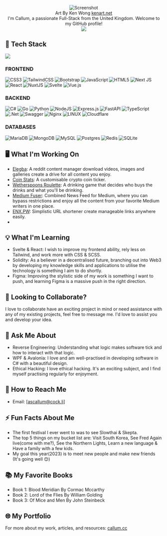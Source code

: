 <p align="center">
  <img src="http://kenart.net/works/disclosure.jpg" alt="Screenshot" />
  <br/>
  Art By Ken Wong <a href="http://kenart.net/">kenart.net</a><br/>
  I'm Callum, a passionate Full-Stack from the United Kingdom. Welcome to my GitHub profile!
  <br/>
<a href="https://visitcount.itsvg.in">
  <img src="https://visitcount.itsvg.in/api?id=CallumAS&label=Profile%20Views&color=6&icon=3&pretty=true" />
</a>
</p>



## 🧰 Tech Stack

<img align="center" src="https://github-readme-stats-sigma-five.vercel.app/api/top-langs/?username=callumAS&theme=dark&hide_border=true&include_all_commits=true&count_private=false&layout=compact"/>
    
### FRONTEND
![CSS3](https://img.shields.io/badge/css3-%231572B6.svg?style=for-the-badge&logo=css3&logoColor=white) 
![TailwindCSS](https://img.shields.io/badge/tailwindcss-%2338B2AC.svg?style=for-the-badge&logo=tailwind-css&logoColor=white) 
![Bootstrap](https://img.shields.io/badge/bootstrap-%23563D7C.svg?style=for-the-badge&logo=bootstrap&logoColor=white) 
![JavaScript](https://img.shields.io/badge/javascript-%23323330.svg?style=for-the-badge&logo=javascript&logoColor=%23F7DF1E) 
![HTML5](https://img.shields.io/badge/html5-%23E34F26.svg?style=for-the-badge&logo=html5&logoColor=white) 
![Next 
JS](https://img.shields.io/badge/Next-black?style=for-the-badge&logo=next.js&logoColor=white) 
![React](https://img.shields.io/badge/react-%2320232a.svg?style=for-the-badge&logo=react&logoColor=%2361DAFB) 
![NuxtJS](https://img.shields.io/badge/Nuxt-black?style=for-the-badge&logo=nuxt.js&logoColor=white) 
![Svelte](https://img.shields.io/badge/svelte-%23f1413d.svg?style=for-the-badge&logo=svelte&logoColor=white) 
![Vue.js](https://img.shields.io/badge/vuejs-%2335495e.svg?style=for-the-badge&logo=vuedotjs&logoColor=%234FC08D) 

### BACKEND

![C#](https://img.shields.io/badge/c%23-%23239120.svg?style=for-the-badge&logo=c-sharp&logoColor=white)
![Go](https://img.shields.io/badge/go-%2300ADD8.svg?style=for-the-badge&logo=go&logoColor=white) 
![Python](https://img.shields.io/badge/python-3670A0?style=for-the-badge&logo=python&logoColor=ffdd54) 
![NodeJS](https://img.shields.io/badge/node.js-6DA55F?style=for-the-badge&logo=node.js&logoColor=white) 
![Express.js](https://img.shields.io/badge/express.js-%23404d59.svg?style=for-the-badge&logo=express&logoColor=%2361DAFB) 
![FastAPI](https://img.shields.io/badge/FastAPI-005571?style=for-the-badge&logo=fastapi) 
![TypeScript](https://img.shields.io/badge/typescript-%23007ACC.svg?style=for-the-badge&logo=typescript&logoColor=white) 
![.Net](https://img.shields.io/badge/.NET-5C2D91?style=for-the-badge&logo=.net&logoColor=white) 
![Swagger](https://img.shields.io/badge/-Swagger-%23Clojure?style=for-the-badge&logo=swagger&logoColor=white) 
![Nginx](https://img.shields.io/badge/nginx-%23009639.svg?style=for-the-badge&logo=nginx&logoColor=white) 
![LINUX](https://img.shields.io/badge/Linux-FCC624?style=for-the-badge&logo=linux&logoColor=black) 
![Cloudflare](https://img.shields.io/badge/Cloudflare-F38020?style=for-the-badge&logo=Cloudflare&logoColor=white) 

### DATABASES
![MariaDB](https://img.shields.io/badge/MariaDB-003545?style=for-the-badge&logo=mariadb&logoColor=white) 
![MongoDB](https://img.shields.io/badge/MongoDB-%234ea94b.svg?style=for-the-badge&logo=mongodb&logoColor=white) 
![MySQL](https://img.shields.io/badge/mysql-%2300f.svg?style=for-the-badge&logo=mysql&logoColor=white) 
![Postgres](https://img.shields.io/badge/postgres-%23316192.svg?style=for-the-badge&logo=postgresql&logoColor=white) 
![Redis](https://img.shields.io/badge/redis-%23DD0031.svg?style=for-the-badge&logo=redis&logoColor=white) 
![SQLite](https://img.shields.io/badge/sqlite-%2307405e.svg?style=for-the-badge&logo=sqlite&logoColor=white) 


## 🖥️ What I'm Working On

- [Elegba](https://elegba.net/): A reddit content manager download videos, images and galleries create a drive for all content you enjoy.
- [Coin Stats](https://coinstats.dev/): A customisable crypto coin ticker.
- [Wetherspoons Roulette](https://wetherspoons.club/): A drinking game that decides who buys the drinks and what you'll be drinking.
- [Medium Fuser](https://mediumfuser.site/): Combined News Feed for Medium, where you can bypass restrictions and enjoy all the content from your favorite Medium writers in one place.
- [ENX.PW](https://enx.pw/): Simplistic URL shortener create manageable links anywhere easily.
- 

## 💡 What I'm Learning

- Svelte & React: I wish to improve my frontend ability, rely less on Tailwind, and work more with CSS & SCSS.
- Solidity: As a believer in a decentralised future, branching out into Web3 by developing my knowledge skills and applications to utilise the technology is something I aim to do shortly.
- Figma: Improving the stylistic side of my work is something I want to push, and learning Figma is a massive push in the right direction.

## 🙏 Looking to Collaborate?

I love to collaborate have an exciting project in mind or need assistance with any of my existing projects, feel free to message me. I'd love to assist you and develop your idea.

## 🤔 Ask Me About

- Reverse Engineering: Understanding what logic makes software tick and how to interact with that logic.
- WPF & Avalonia: I love and am well-practised in developing software in C# with a beautiful design.
- Ethical Hacking: I love ethical hacking. It's an exciting subject, and I find myself practising regularly for enjoyment.

## 📧 How to Reach Me

- Email: [ascallum@cock.li]

## ⚡ Fun Facts About Me

- The first festival I ever went to was to see Slowthai & Skepta.
- The top 5 things on my bucket list are: Visit South Korea, See Fred Again live(come with me?), See the Northern Lights, Learn a new language &       Have a family with a few kids.
- My goal this year(2023) is to meet new people and make new friends (It's going well 😊)

## 📚 My Favorite Books

- Book 1: Blood Meridian By Cormac Mccarthy
- Book 2: Lord of the Flies By William Golding
- Book 3: Of Mice and Men By John Steinbeck

## 🌐 My Portfolio

For more about my work, articles, and resources: [callum.cc](https://callum.cc/)
